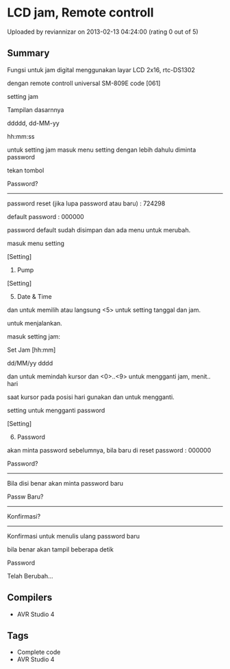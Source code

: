 # LCD jam, Remote controll

Uploaded by reviannizar on 2013-02-13 04:24:00 (rating 0 out of 5)

## Summary

Fungsi untuk jam digital menggunakan layar LCD 2x16, rtc-DS1302  

dengan remote controll universal SM-809E code [061]  

setting jam 


Tampilan dasarnnya  

ddddd, dd-MM-yy  

hh:mm:ss


untuk setting jam masuk menu setting dengan lebih dahulu diminta password  

tekan tombol 


Password?  

------


password reset (jika lupa password atau baru) : 724298  

default password : 000000  

password default sudah disimpan dan ada menu untuk merubah.


masuk menu setting


[Setting]  

1. Pump


[Setting]  

5. Date & Time


 dan  untuk memilih atau langsung <5> untuk setting tanggal dan jam.  

 untuk menjalankan.


masuk setting jam:


Set Jam [hh:mm]  

dd/MM/yy dddd


 dan  untuk memindah kursor dan <0>..<9> untuk mengganti jam, menit.. hari  

saat kursor pada posisi hari gunakan  dan  untuk mengganti.


setting untuk mengganti password


[Setting]  

6. Password


akan minta password sebelumnya, bila baru di reset password : 000000


Password?  

------


Bila disi benar akan minta password baru


Passw Baru?  

------


Konfirmasi?  

------


Konfirmasi untuk menulis ulang password baru  

bila benar akan tampil beberapa detik


Password  

Telah Berubah...

## Compilers

- AVR Studio 4

## Tags

- Complete code
- AVR Studio 4
